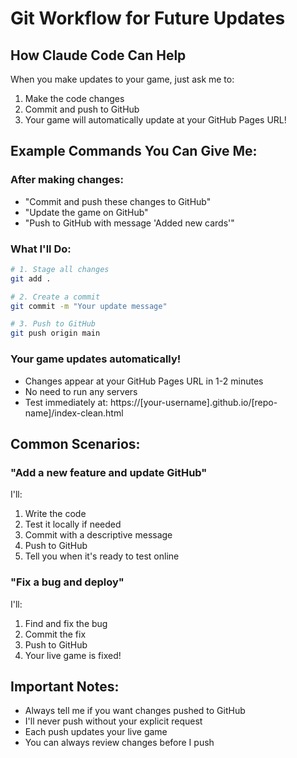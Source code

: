 # Git Workflow for Future Updates

## How Claude Code Can Help

When you make updates to your game, just ask me to:
1. Make the code changes
2. Commit and push to GitHub
3. Your game will automatically update at your GitHub Pages URL!

## Example Commands You Can Give Me:

### After making changes:
- "Commit and push these changes to GitHub"
- "Update the game on GitHub"
- "Push to GitHub with message 'Added new cards'"

### What I'll Do:
```bash
# 1. Stage all changes
git add .

# 2. Create a commit
git commit -m "Your update message"

# 3. Push to GitHub
git push origin main
```

### Your game updates automatically!
- Changes appear at your GitHub Pages URL in 1-2 minutes
- No need to run any servers
- Test immediately at: https://[your-username].github.io/[repo-name]/index-clean.html

## Common Scenarios:

### "Add a new feature and update GitHub"
I'll:
1. Write the code
2. Test it locally if needed
3. Commit with a descriptive message
4. Push to GitHub
5. Tell you when it's ready to test online

### "Fix a bug and deploy"
I'll:
1. Find and fix the bug
2. Commit the fix
3. Push to GitHub
4. Your live game is fixed!

## Important Notes:
- Always tell me if you want changes pushed to GitHub
- I'll never push without your explicit request
- Each push updates your live game
- You can always review changes before I push